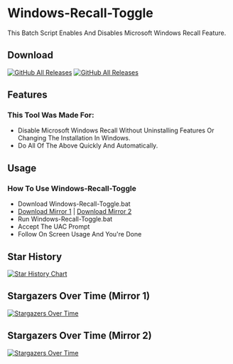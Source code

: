 # Windows-Recall-Toggle
This Batch Script Enables And Disables Microsoft Windows Recall Feature.

## Download
[![GitHub All Releases](https://img.shields.io/github/downloads/rc-chuah/Windows-Recall-Toggle/total?label=MIRROR%201%20DOWNLOADS&style=for-the-badge&color=brightgreen)](https://github.com/rc-chuah/Windows-Recall-Toggle/releases/latest)
[![GitHub All Releases](https://img.shields.io/github/downloads/RaynerSec/Windows-Recall-Toggle/total?label=MIRROR%202%20DOWNLOADS&style=for-the-badge&color=brightgreen)](https://github.com/RaynerSec/Windows-Recall-Toggle/releases/latest)

## Features
### This Tool Was Made For:
- Disable Microsoft Windows Recall Without Uninstalling Features Or Changing The Installation In Windows.
- Do All Of The Above Quickly And Automatically.

## Usage
### How To Use Windows-Recall-Toggle
- Download Windows-Recall-Toggle.bat
- [Download Mirror 1](https://github.com/rc-chuah/Windows-Recall-Toggle/releases/latest) | [Download Mirror 2](https://github.com/RaynerSec/Windows-Recall-Toggle/releases/latest)
- Run Windows-Recall-Toggle.bat
- Accept The UAC Prompt
- Follow On Screen Usage And You're Done

## Star History
<a href="https://www.star-history.com/#rc-chuah/Windows-Recall-Toggle&RaynerSec/Windows-Recall-Toggle&Date">
 <picture>
   <source media="(prefers-color-scheme: dark)" srcset="https://api.star-history.com/svg?repos=rc-chuah/Windows-Recall-Toggle,RaynerSec/Windows-Recall-Toggle&type=Date&theme=dark" />
   <source media="(prefers-color-scheme: light)" srcset="https://api.star-history.com/svg?repos=rc-chuah/Windows-Recall-Toggle,RaynerSec/Windows-Recall-Toggle&type=Date" />
   <img alt="Star History Chart" src="https://api.star-history.com/svg?repos=rc-chuah/Windows-Recall-Toggle,RaynerSec/Windows-Recall-Toggle&type=Date" />
 </picture>
</a>

## Stargazers Over Time (Mirror 1)
[![Stargazers Over Time](https://starchart.cc/rc-chuah/Windows-Recall-Toggle.svg?variant=adaptive)](https://starchart.cc/rc-chuah/Windows-Recall-Toggle)

## Stargazers Over Time (Mirror 2)
[![Stargazers Over Time](https://starchart.cc/RaynerSec/Windows-Recall-Toggle.svg?variant=adaptive)](https://starchart.cc/RaynerSec/Windows-Recall-Toggle)
